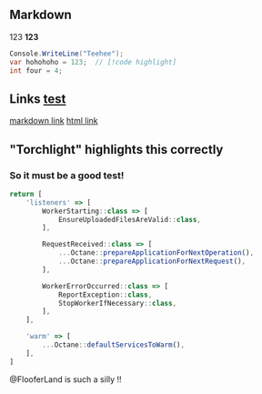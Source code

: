 ## Markdown

123
**123**

```cs
Console.WriteLine("Teehee");
var hohohoho = 123;  // [!code highlight]
int four = 4;
```

## Links [test](https://example.com/)
[markdown link](https://example.com/)
<a href="https://example.com/">html link</a>

## "Torchlight" highlights this correctly
### So it must be a good test!

```js
return [
    'listeners' => [
        WorkerStarting::class => [
            EnsureUploadedFilesAreValid::class,
        ],

        RequestReceived::class => [
            ...Octane::prepareApplicationForNextOperation(),
            ...Octane::prepareApplicationForNextRequest(),
        ],

        WorkerErrorOccurred::class => [
            ReportException::class,
            StopWorkerIfNecessary::class,
        ],
    ],

    'warm' => [
        ...Octane::defaultServicesToWarm(),
    ],
]
```

@FlooferLand is such a silly !!
